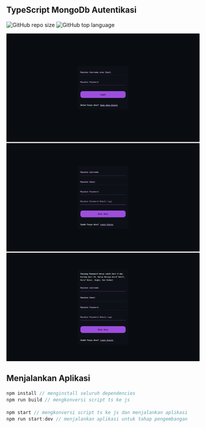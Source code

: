 ## TypeScript MongoDb Autentikasi
![GitHub repo size](https://img.shields.io/github/repo-size/febriadj/tsc-mongo-auth?color=bcb8b1&label=repo%20size&logo=github&logoColor=ffffff&style=for-the-badge)
![GitHub top language](https://img.shields.io/github/languages/top/febriadj/tsc-mongo-auth?color=bcb8b1&logo=typescript&logoColor=ffffff&style=for-the-badge)
<br>

![login](public/images/login-page.png)
![register](public/images/register-page.png)
![register](public/images/register-page-failed.png)

## Menjalankan Aplikasi
~~~js
npm install // menginstall seluruh dependencies
npm run build // mengkonversi script ts ke js

npm start // mengkonversi script ts ke js dan menjalankan aplikasi
npm run start:dev // menjalankan aplikasi untuk tahap pengembangan
~~~
